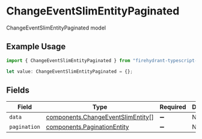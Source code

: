 # ChangeEventSlimEntityPaginated

ChangeEventSlimEntityPaginated model

## Example Usage

```typescript
import { ChangeEventSlimEntityPaginated } from "firehydrant-typescript-sdk/models/components";

let value: ChangeEventSlimEntityPaginated = {};
```

## Fields

| Field                                                                                  | Type                                                                                   | Required                                                                               | Description                                                                            |
| -------------------------------------------------------------------------------------- | -------------------------------------------------------------------------------------- | -------------------------------------------------------------------------------------- | -------------------------------------------------------------------------------------- |
| `data`                                                                                 | [components.ChangeEventSlimEntity](../../models/components/changeeventslimentity.md)[] | :heavy_minus_sign:                                                                     | N/A                                                                                    |
| `pagination`                                                                           | [components.PaginationEntity](../../models/components/paginationentity.md)             | :heavy_minus_sign:                                                                     | N/A                                                                                    |